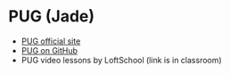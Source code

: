 # PUG (Jade)

- [PUG official site](https://pugjs.org/api/getting-started.html)
- [PUG on GitHub](https://github.com/pugjs/pug)
- PUG video lessons by LoftSchool (link is in classroom)
